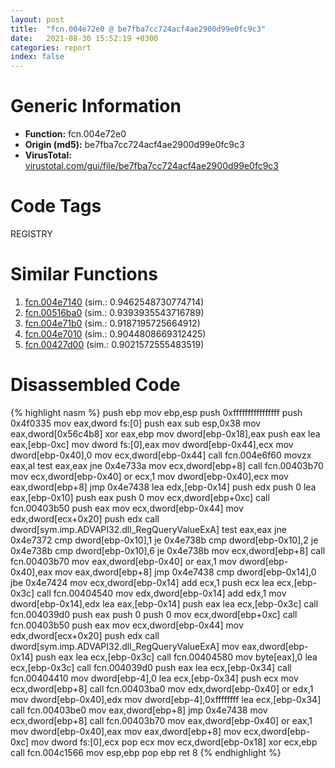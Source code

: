 ```yaml
---
layout: post
title:  "fcn.004e72e0 @ be7fba7cc724acf4ae2900d99e0fc9c3"
date:   2021-08-30 15:52:19 +0300
categories: report
index: false
---
```


# Generic Information
- **Function:** fcn.004e72e0
- **Origin (md5):** be7fba7cc724acf4ae2900d99e0fc9c3
- **VirusTotal:** [virustotal.com/gui/file/be7fba7cc724acf4ae2900d99e0fc9c3][virustotal_ref]

# Code Tags
<span class="tag" id="REGISTRY">REGISTRY</span>


# Similar Functions

1. [fcn.004e7140][similar_1_ref] (sim.: 0.9462548730774714)
2. [fcn.00516ba0][similar_2_ref] (sim.: 0.9393935543716789)
3. [fcn.004e71b0][similar_3_ref] (sim.: 0.9187195725664912)
4. [fcn.004e7010][similar_4_ref] (sim.: 0.9044808669312425)
5. [fcn.00427d00][similar_5_ref] (sim.: 0.9021572555483519)


# Disassembled Code

{% highlight nasm %}
push ebp
mov ebp,esp
push 0xffffffffffffffff
push 0x4f0335
mov eax,dword fs:[0]
push eax
sub esp,0x38
mov eax,dword[0x56c4b8]
xor eax,ebp
mov dword[ebp-0x18],eax
push eax
lea eax,[ebp-0xc]
mov dword fs:[0],eax
mov dword[ebp-0x44],ecx
mov dword[ebp-0x40],0
mov ecx,dword[ebp-0x44]
call fcn.004e6f60
movzx eax,al
test eax,eax
jne 0x4e733a
mov ecx,dword[ebp+8]
call fcn.00403b70
mov ecx,dword[ebp-0x40]
or ecx,1
mov dword[ebp-0x40],ecx
mov eax,dword[ebp+8]
jmp 0x4e7438
lea edx,[ebp-0x14]
push edx
push 0
lea eax,[ebp-0x10]
push eax
push 0
mov ecx,dword[ebp+0xc]
call fcn.00403b50
push eax
mov ecx,dword[ebp-0x44]
mov edx,dword[ecx+0x20]
push edx
call dword[sym.imp.ADVAPI32.dll_RegQueryValueExA]
test eax,eax
jne 0x4e7372
cmp dword[ebp-0x10],1
je 0x4e738b
cmp dword[ebp-0x10],2
je 0x4e738b
cmp dword[ebp-0x10],6
je 0x4e738b
mov ecx,dword[ebp+8]
call fcn.00403b70
mov eax,dword[ebp-0x40]
or eax,1
mov dword[ebp-0x40],eax
mov eax,dword[ebp+8]
jmp 0x4e7438
cmp dword[ebp-0x14],0
jbe 0x4e7424
mov ecx,dword[ebp-0x14]
add ecx,1
push ecx
lea ecx,[ebp-0x3c]
call fcn.00404540
mov edx,dword[ebp-0x14]
add edx,1
mov dword[ebp-0x14],edx
lea eax,[ebp-0x14]
push eax
lea ecx,[ebp-0x3c]
call fcn.004039d0
push eax
push 0
push 0
mov ecx,dword[ebp+0xc]
call fcn.00403b50
push eax
mov ecx,dword[ebp-0x44]
mov edx,dword[ecx+0x20]
push edx
call dword[sym.imp.ADVAPI32.dll_RegQueryValueExA]
mov eax,dword[ebp-0x14]
push eax
lea ecx,[ebp-0x3c]
call fcn.00404580
mov byte[eax],0
lea ecx,[ebp-0x3c]
call fcn.004039d0
push eax
lea ecx,[ebp-0x34]
call fcn.00404410
mov dword[ebp-4],0
lea ecx,[ebp-0x34]
push ecx
mov ecx,dword[ebp+8]
call fcn.00403ba0
mov edx,dword[ebp-0x40]
or edx,1
mov dword[ebp-0x40],edx
mov dword[ebp-4],0xffffffff
lea ecx,[ebp-0x34]
call fcn.00403be0
mov eax,dword[ebp+8]
jmp 0x4e7438
mov ecx,dword[ebp+8]
call fcn.00403b70
mov eax,dword[ebp-0x40]
or eax,1
mov dword[ebp-0x40],eax
mov eax,dword[ebp+8]
mov ecx,dword[ebp-0xc]
mov dword fs:[0],ecx
pop ecx
mov ecx,dword[ebp-0x18]
xor ecx,ebp
call fcn.004c1566
mov esp,ebp
pop ebp
ret 8
{% endhighlight %}


[similar_1_ref]: /report/fcn.004e7140@279a61b1e76da49531f1f16fd1102a2d
[similar_2_ref]: /report/fcn.00516ba0@1160595edb203a63cb2ca3ce2ff04f47
[similar_3_ref]: /report/fcn.004e71b0@be7fba7cc724acf4ae2900d99e0fc9c3
[similar_4_ref]: /report/fcn.004e7010@279a61b1e76da49531f1f16fd1102a2d
[similar_5_ref]: /report/fcn.00427d00@1160595edb203a63cb2ca3ce2ff04f47
[virustotal_ref]: https://www.virustotal.com/gui/file/be7fba7cc724acf4ae2900d99e0fc9c3